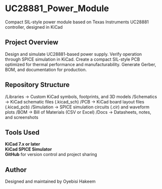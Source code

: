 # UC28881_Power_Module
Compact SIL-style power module based on Texas Instruments UC28881 controller, designed in KiCad
## Project Overview
 Design and simulate UC28881-based power supply.
 Verify operation through SPICE simulation in KiCad.
 Create a compact SIL-style PCB optimized for thermal performance and manufacturability.
 Generate Gerber, BOM, and documentation for production.
 ## Repository Structure
/Libraries → Custom KiCad symbols, footprints, and 3D models
/Schematics → KiCad schematic files (.kicad_sch)
/PCB → KiCad board layout files (.kicad_pcb)
/Simulation → SPICE simulation circuits (.cir) and waveform plots
/BOM → Bill of Materials (CSV or Excel)
/Docs → Datasheets, notes, and screenshots
## Tools Used
**KiCad 7.x or later**  
**KiCad SPICE Simulator**  
**GitHub** for version control and project sharing
## Author
Designed and maintained by Oyebisi Hakeem
